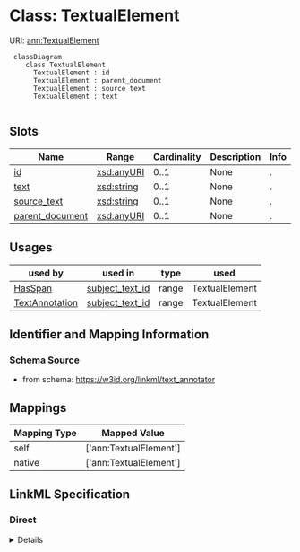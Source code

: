 # Class: TextualElement




URI: [ann:TextualElement](https://w3id.org/linkml/text_annotator/TextualElement)




```{mermaid}
 classDiagram
    class TextualElement
      TextualElement : id
      TextualElement : parent_document
      TextualElement : source_text
      TextualElement : text
      
```




<!-- no inheritance hierarchy -->


## Slots

| Name | Range | Cardinality | Description  | Info |
| ---  | --- | --- | --- | --- |
| [id](id.md) | [xsd:anyURI](http://www.w3.org/2001/XMLSchema#anyURI) | 0..1 | None  | . |
| [text](text.md) | [xsd:string](http://www.w3.org/2001/XMLSchema#string) | 0..1 | None  | . |
| [source_text](source_text.md) | [xsd:string](http://www.w3.org/2001/XMLSchema#string) | 0..1 | None  | . |
| [parent_document](parent_document.md) | [xsd:anyURI](http://www.w3.org/2001/XMLSchema#anyURI) | 0..1 | None  | . |


## Usages


| used by | used in | type | used |
| ---  | --- | --- | --- |
| [HasSpan](HasSpan.md) | [subject_text_id](subject_text_id.md) | range | TextualElement |
| [TextAnnotation](TextAnnotation.md) | [subject_text_id](subject_text_id.md) | range | TextualElement |



## Identifier and Mapping Information







### Schema Source


* from schema: https://w3id.org/linkml/text_annotator







## Mappings

| Mapping Type | Mapped Value |
| ---  | ---  |
| self | ['ann:TextualElement'] |
| native | ['ann:TextualElement'] |


## LinkML Specification

<!-- TODO: investigate https://stackoverflow.com/questions/37606292/how-to-create-tabbed-code-blocks-in-mkdocs-or-sphinx -->

### Direct

<details>
```yaml
name: TextualElement
from_schema: https://w3id.org/linkml/text_annotator
attributes:
  id:
    name: id
    from_schema: https://w3id.org/linkml/text_annotator
    identifier: true
    range: uriorcurie
  text:
    name: text
    from_schema: https://w3id.org/linkml/text_annotator
    range: string
  source_text:
    name: source_text
    from_schema: https://w3id.org/linkml/text_annotator
    range: string
  parent_document:
    name: parent_document
    from_schema: https://w3id.org/linkml/text_annotator
    range: uriorcurie

```
</details>

### Induced

<details>
```yaml
name: TextualElement
from_schema: https://w3id.org/linkml/text_annotator
attributes:
  id:
    name: id
    from_schema: https://w3id.org/linkml/text_annotator
    identifier: true
    alias: id
    owner: TextualElement
    range: uriorcurie
  text:
    name: text
    from_schema: https://w3id.org/linkml/text_annotator
    alias: text
    owner: TextualElement
    range: string
  source_text:
    name: source_text
    from_schema: https://w3id.org/linkml/text_annotator
    alias: source_text
    owner: TextualElement
    range: string
  parent_document:
    name: parent_document
    from_schema: https://w3id.org/linkml/text_annotator
    alias: parent_document
    owner: TextualElement
    range: uriorcurie

```
</details>